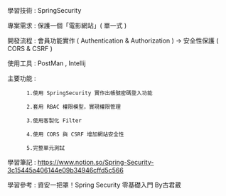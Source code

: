 學習技術 : SpringSecurity 

專案需求 : 保護一個「電影網站」( 單一式 )

開發流程 : 會員功能實作 ( Authentication & Authorization ) ->  安全性保護 ( CORS & CSRF )

使用工具 : PostMan , Intellij

主要功能 : 

          1.使用 SpringSecurity 實作出帳號密碼登入功能
          
          2.套用 RBAC 權限模型，實現權限管理
          
          3.使用客製化 Filter
          
          4.使用 CORS 與 CSRF 增加網站安全性
          
          5.完整單元測試



學習筆記 : https://www.notion.so/Spring-Security-3c15445a406144e09b34946cffd5c566

學習參考 : 資安一把罩！Spring Security 零基礎入門 By古君葳
